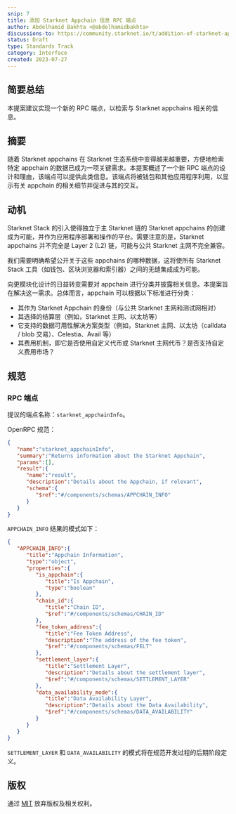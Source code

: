 ```yaml
---
snip: 7
title: 添加 Starknet Appchain 信息 RPC 端点
author: Abdelhamid Bakhta <@abdelhamidbakhta>
discussions-to: https://community.starknet.io/t/addition-of-starknet-appchain-info-rpc-endpoint/97884
status: Draft
type: Standards Track
category: Interface
created: 2023-07-27
---
```


## 简要总结

本提案建议实现一个新的 RPC 端点，以检索与 Starknet appchains 相关的信息。

## 摘要

随着 Starknet appchains 在 Starknet 生态系统中变得越来越重要，方便地检索特定 appchain 的数据已成为一项关键需求。本提案概述了一个新 RPC 端点的设计和理由，该端点可以提供此类信息。该端点将被钱包和其他应用程序利用，以显示有关 appchain 的相关细节并促进与其的交互。

## 动机

Starknet Stack 的引入使得独立于主 Starknet 链的 Starknet appchains 的创建成为可能，并作为应用程序部署和操作的平台。需要注意的是，Starknet appchains 并不完全是 Layer 2 (L2) 链，可能与公共 Starknet 主网不完全兼容。

我们需要明确希望公开关于这些 appchains 的哪种数据，这将使所有 Starknet Stack 工具（如钱包、区块浏览器和索引器）之间的无缝集成成为可能。

向更模块化设计的日益转变需要对 appchain 进行分类并披露相关信息。本提案旨在解决这一需求。总体而言，appchain 可以根据以下标准进行分类：

- 其作为 Starknet Appchain 的身份（与公共 Starknet 主网和测试网相对）
- 其选择的结算层（例如，Starknet 主网、以太坊等）
- 它支持的数据可用性解决方案类型（例如，Starknet 主网、以太坊（calldata / blob 交易）、Celestia、Avail 等）
- 其费用机制，即它是否使用自定义代币或 Starknet 主网代币？是否支持自定义费用市场？

## 规范

### RPC 端点

提议的端点名称：`starknet_appchainInfo`。

OpenRPC 规范：

```json
{
   "name":"starknet_appchainInfo",
   "summary":"Returns information about the Starknet Appchain",
   "params":[],
   "result":{
      "name":"result",
      "description":"Details about the Appchain, if relevant",
      "schema":{
         "$ref":"#/components/schemas/APPCHAIN_INFO"
      }
   }
}
```

`APPCHAIN_INFO` 结果的模式如下：

```json
{
   "APPCHAIN_INFO":{
      "title":"Appchain Information",
      "type":"object",
      "properties":{
         "is_appchain":{
            "title":"Is Appchain",
            "type":"boolean"
         },
         "chain_id":{
            "title":"Chain ID",
            "$ref":"#/components/schemas/CHAIN_ID"
         },
         "fee_token_address":{
            "title":"Fee Token Address",
            "description":"The address of the fee token",
            "$ref":"#/components/schemas/FELT"
         },
         "settlement_layer":{
            "title":"Settlement Layer",
            "description":"Details about the settlement layer",
            "$ref":"#/components/schemas/SETTLEMENT_LAYER"
         },
         "data_availability_mode":{
            "title":"Data Availability Layer",
            "description":"Details about the Data Availability",
            "$ref":"#/components/schemas/DATA_AVAILABILITY"
         }
      }
   }
}
```

`SETTLEMENT_LAYER` 和 `DATA_AVAILABILITY` 的模式将在规范开发过程的后期阶段定义。

## 版权

通过 [MIT](../LICENSE) 放弃版权及相关权利。